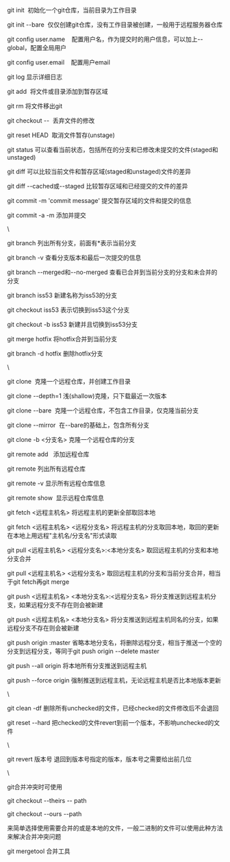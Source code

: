 <div>

<div>

git init  初始化一个git仓库，当前目录为工作目录

</div>

<div>

git init --bare
 仅仅创建git仓库，没有工作目录被创建，一般用于远程服务器仓库

</div>

<div>

git config user.name  
 配置用户名，作为提交时的用户信息，可以加上--global，配置全局用户

</div>

<div>

git config user.email    配置用户email

</div>

<div>

git log 显示详细日志

</div>

<div>

git add  将文件或目录添加到暂存区域

</div>

<div>

git rm 将文件移出git

</div>

<div>

git checkout --  丢弃文件的修改

</div>

<div>

git reset HEAD  取消文件暂存(unstage)

</div>

<div>

git status
可以查看当前状态，包括所在的分支和已修改未提交的文件(staged和unstaged)

</div>

<div>

git diff 可以比较当前文件和暂存区域(staged和unstaged)文件的差异

</div>

<div>

git diff --cached或--staged 比较暂存区域和已经提交的文件的差异

</div>

<div>

git commit -m 'commit message' 提交暂存区域的文件和提交的信息

</div>

<div>

git commit -a -m 添加并提交

</div>

<div>

\

</div>

<div>

git branch 列出所有分支，前面有\*表示当前分支

</div>

<div>

git branch -v 查看分支版本和最后一次提交的信息

</div>

<div>

git branch --merged和--no-merged
查看已合并到当前分支的分支和未合并的分支

</div>

<div>

git branch iss53 新建名称为iss53的分支

</div>

<div>

git checkout iss53 表示切换到iss53这个分支

</div>

<div>

git checkout -b iss53 新建并且切换到iss53分支

</div>

<div>

git merge hotfix 将hotfix合并到当前分支

</div>

<div>

git branch -d hotfix 删除hotfix分支

</div>

<div>

\

</div>

git clone  克隆一个远程仓库，并创建工作目录

git clone --depth=1 浅(shallow)克隆，只下载最近一次版本

git clone --bare  克隆一个远程仓库，不包含工作目录，仅克隆当前分支

git clone --mirror  在--bare的基础上，包含所有分支

git clone -b &lt;分支名&gt; 克隆一个远程仓库的分支

<div>

git remote add   添加远程仓库

</div>

<div>

git remote 列出所有远程仓库

</div>

<div>

git remote -v 显示所有远程仓库信息

</div>

<div>

git remote show  显示远程仓库信息

</div>

<div>

git fetch &lt;远程主机名&gt; 将远程主机的更新全部取回本地

</div>

<div>

git fetch &lt;远程主机名&gt;
&lt;远程分支名&gt; 将远程主机的分支取回本地，取回的更新在本地上用远程"主机名/分支名"形式读取

</div>

<div>

git pull &lt;远程主机名&gt; &lt;远程分支名&gt;:&lt;本地分支名&gt;
取回远程主机的分支和本地分支合并

</div>

<div>

git pull &lt;远程主机名&gt;
&lt;远程分支名&gt; 取回远程主机的分支和当前分支合并，相当于git
fetch再git merge

</div>

<div>

git push &lt;远程主机名&gt; &lt;本地分支名&gt;:&lt;远程分支名&gt;
将分支推送到远程主机分支，如果远程分支不存在则会被新建

</div>

<div>

git push &lt;远程主机名&gt;
&lt;本地分支名&gt; 将分支推送到远程主机同名的分支，如果远程分支不存在则会被新建

</div>

<div>

git push origin :master
省略本地分支名，将删除远程分支，相当于推送一个空的分支到远程分支，等同于git
push origin --delete master

</div>

<div>

git push --all origin 将本地所有分支推送到远程主机

</div>

<div>

git push --force origin
强制推送到远程主机，无论远程主机是否比本地版本更新

</div>

<div>

\

</div>

<div>

git clean -df 删除所有unchecked的文件，已经checked的文件修改后不会退回

</div>

<div>

git reset --hard
把checked的文件revert到前一个版本，不影响unchecked的文件

</div>

<div>

\

</div>

<div>

git revert 版本号 退回到版本号指定的版本，版本号之需要给出前几位

</div>

<div>

\

</div>

<div>

git合并冲突时可使用

</div>

<div>

git checkout --theirs -- path

</div>

<div>

git checkout --ours --path

</div>

<div>

来简单选择使用需要合并的或是本地的文件，一般二进制的文件可以使用此种方法来解决合并冲突问题

</div>

<div>

git mergetool 合并工具

</div>

</div>
